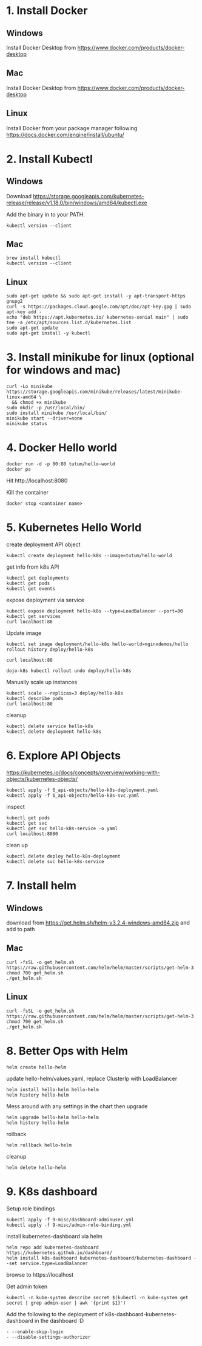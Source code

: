 # 1. Install Docker

## Windows

Install Docker Desktop from https://www.docker.com/products/docker-desktop

## Mac

Install Docker Desktop from https://www.docker.com/products/docker-desktop

## Linux

Install Docker from your package manager following https://docs.docker.com/engine/install/ubuntu/

# 2. Install Kubectl


## Windows

Download https://storage.googleapis.com/kubernetes-release/release/v1.18.0/bin/windows/amd64/kubectl.exe

Add the binary in to your PATH.

```
kubectl version --client
```

## Mac

```
brew install kubectl 
kubectl version --client
```

## Linux

````
sudo apt-get update && sudo apt-get install -y apt-transport-https gnupg2
curl -s https://packages.cloud.google.com/apt/doc/apt-key.gpg | sudo apt-key add -
echo "deb https://apt.kubernetes.io/ kubernetes-xenial main" | sudo tee -a /etc/apt/sources.list.d/kubernetes.list
sudo apt-get update
sudo apt-get install -y kubectl
````

# 3. Install minikube for linux (optional for windows and mac)

```
curl -Lo minikube https://storage.googleapis.com/minikube/releases/latest/minikube-linux-amd64 \
  && chmod +x minikube
sudo mkdir -p /usr/local/bin/
sudo install minikube /usr/local/bin/
minikube start --driver=none
minikube status
```


# 4. Docker Hello world

```
docker run -d -p 80:80 tutum/hello-world
docker ps
```

Hit http://localhost:8080

Kill the container 

```
docker stop <container name>
```


# 5. Kubernetes Hello World

create deployment API object
```
kubectl create deployment hello-k8s --image=tutum/hello-world
```
get info from k8s API
```
kubectl get deployments
kubectl get pods
kubectl get events
```

expose deployment via service
```
kubectl expose deployment hello-k8s --type=LoadBalancer --port=80
kubectl get services
curl localhost:80
```

Update image

```
kubectl set image deployment/hello-k8s hello-world=nginxdemos/hello
rollout history deploy/hello-k8s

curl localhost:80

dojo-k8s kubectl rollout undo deploy/hello-k8s
```

Manually scale up instances

```
kubectl scale --replicas=3 deploy/hello-k8s
kubectl describe pods
curl localhost:80

```

cleanup 
```
kubectl delete service hello-k8s
kubectl delete deployment hello-k8s
```

#  6. Explore API Objects

https://kubernetes.io/docs/concepts/overview/working-with-objects/kubernetes-objects/

```
kubectl apply -f 6_api-objects/hello-k8s-deployment.yaml
kubectl apply -f 6_api-objects/hello-k8s-svc.yaml
```

inspect
```
kubectl get pods
kubectl get svc
kubectl get svc hello-k8s-service -o yaml
curl localhost:8080
```

clean up

```
kubectl delete deploy hello-k8s-deployment
kubectl delete svc hello-k8s-service
```

# 7. Install helm

## Windows

download from https://get.helm.sh/helm-v3.2.4-windows-amd64.zip and add to path

## Mac

```
curl -fsSL -o get_helm.sh https://raw.githubusercontent.com/helm/helm/master/scripts/get-helm-3
chmod 700 get_helm.sh
./get_helm.sh
```

## Linux

```
curl -fsSL -o get_helm.sh https://raw.githubusercontent.com/helm/helm/master/scripts/get-helm-3
chmod 700 get_helm.sh
./get_helm.sh
```

# 8. Better Ops with Helm

```
helm create hello-helm
```

update hello-helm/values.yaml, replace ClusterIp with LoadBalancer

```
helm install hello-helm hello-helm
helm history hello-helm
```

Mess around with any settings in the chart then upgrade

``` 
helm upgrade hello-helm hello-helm
helm history hello-helm
```

rollback
```
helm rollback hello-helm
```

cleanup 

```
helm delete hello-helm
```

# 9. K8s dashboard

Setup role bindings
```
kubectl apply -f 9-misc/dashboard-adminuser.yml
kubectl apply -f 9-misc/admin-role-binding.yml
```
install kubernetes-dashboard via helm
```
helm repo add kubernetes-dashboard https://kubernetes.github.io/dashboard/
helm install k8s-dashboard kubernetes-dashboard/kubernetes-dashboard --set service.type=LoadBalancer
```
browse to https://localhost

Get admin token

```
kubectl -n kube-system describe secret $(kubectl -n kube-system get secret | grep admin-user | awk '{print $1}')
```


Add the following to the deployment of k8s-dashboard-kubernetes-dashboard in the dashboard :D
```
- --enable-skip-login
- --disable-settings-authorizer  
```

